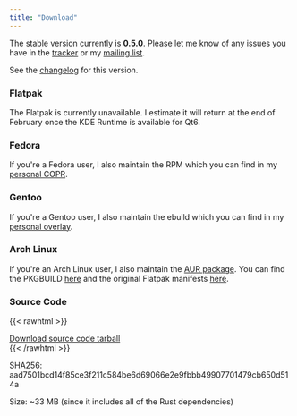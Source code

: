 ```yaml
---
title: "Download"
---
```


The stable version currently is **0.5.0**. Please let me know of any issues you have in the [tracker](https://todo.sr.ht/~redstrate/astra) or my [mailing list](https://lists.sr.ht/~redstrate/public-inbox).

See the [changelog](/astra/changelog/0.5.0) for this version.

### Flatpak

The Flatpak is currently unavailable. I estimate it will return at the end of February once the KDE Runtime is available for Qt6.

### Fedora

If you're a Fedora user, I also maintain the RPM which you can find in my [personal COPR](https://copr.fedorainfracloud.org/coprs/redstrate/personal/).

### Gentoo

If you're a Gentoo user, I also maintain the ebuild which you can find in my [personal overlay](https://git.sr.ht/~redstrate/overlay).

### Arch Linux

If you're an Arch Linux user, I also maintain the [AUR package](https://aur.archlinux.org/packages/astra-launcher). You can find the PKGBUILD [here](https://git.sr.ht/~redstrate/pkgbuilds/tree/main/item/astra-launcher/PKGBUILD) and the original Flatpak manifests [here](https://git.sr.ht/~redstrate/astra-flatpak).

### Source Code

{{< rawhtml >}}
<div class="buttons">
<a class="blurb-button" href="https://xiv.zone/distrib/astra/0.5.0/astra-source.tar.gz" download>Download source code tarball</a>
</div>
{{< /rawhtml >}}

SHA256: aad7501bcd14f85ce3f211c584be6d69066e2e9fbbb49907701479cb650d514a

Size: ~33 MB (since it includes all of the Rust dependencies)
